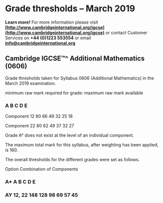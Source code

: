 # Grade thresholds – March 2019 

**Learn more!** For more information please visit **[http://www.cambridgeinternational.org/igcse](http://www.cambridgeinternational.org/igcse)** or contact Customer Services on **+44 (0)1223 553554** or email **info@cambridgeinternational.org** 

## Cambridge IGCSE™^ Additional Mathematics (0606) 

 Grade thresholds taken for Syllabus 0606 (Additional Mathematics) in the March 2019 examination. 

 minimum raw mark required for grade: maximum raw mark available 

### A B C D E 

 Component 12 80 66 49 32 25 18 

 Component 22 80 62 49 37 32 27 

 Grade A* does not exist at the level of an individual component. 

 The maximum total mark for this syllabus, after weighting has been applied, is 160. 

 The overall thresholds for the different grades were set as follows. 

 Option Combination of Components 

### A* A B C D E 

### AY 12, 22 148 128 98 69 57 45 


